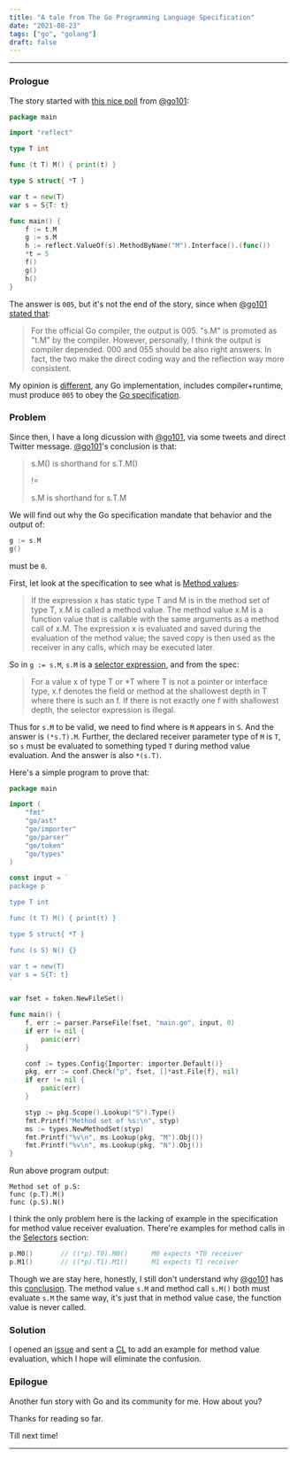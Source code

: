 ```yaml
---
title: "A tale from The Go Programming Language Specification"
date: "2021-08-23"
tags: ["go", "golang"]
draft: false
---
```


---

### Prologue

The story started with [this nice poll][go101_poll] from [@go101][go101_twitter]:

```go
package main

import "reflect"

type T int

func (t T) M() { print(t) }

type S struct{ *T }

var t = new(T)
var s = S{T: t}

func main() {
	f := t.M
	g := s.M
	h := reflect.ValueOf(s).MethodByName("M").Interface().(func())
	*t = 5
	f()
	g()
	h()
}
```

The answer is `005`, but it's not the end of the story, since when [@go101 stated that][go101_opinion]:

> For the official Go compiler, the output is 005. "s.M" is promoted as "t.M" by the compiler. 
> However, personally, I think the output is compiler depended. 000 and 055 should be also right answers. 
> In fact, the two make the direct coding way and the reflection way more consistent.

My opinion is [different][cuonglm_opinion], any Go implementation, includes compiler+runtime, must produce `005` to obey the [Go specification][go_spec].

### Problem

Since then, I have a long dicussion with [@go101][go101_twitter], via some tweets and direct Twitter message. [@go101][go101_twitter]'s conclusion is that:

> s.M() is shorthand for s.T.M()
>
> !=
>
> s.M is shorthand for s.T.M

We will find out why the Go specification mandate that behavior and the output of:

```go
g := s.M
g()
```

must be `0`.

First, let look at the specification to see what is [Method values][go_method_values]:

> If the expression x has static type T and M is in the method set of type T, x.M is called a method value. 
> The method value x.M is a function value that is callable with the same arguments as a method call of x.M. 
> The expression x is evaluated and saved during the evaluation of the method value; the saved copy is then 
> used as the receiver in any calls, which may be executed later.

So in `g := s.M`, `s.M` is a [selector expression][go_selector_expression], and from the spec:

> For a value x of type T or \*T where T is not a pointer or interface type, x.f denotes the field or method at 
> the shallowest depth in T where there is such an f. If there is not exactly one f with shallowest depth, 
> the selector expression is illegal.

Thus for `s.M` to be valid, we need to find where is `M` appears in `S`. And the answer is `(*s.T).M`. Further, the declared
receiver parameter type of `M` is `T`, so `s` must be evaluated to something typed `T` during method value evaluation. And
the answer is also `*(s.T)`.

Here's a simple program to prove that:

```go
package main

import (
	"fmt"
	"go/ast"
	"go/importer"
	"go/parser"
	"go/token"
	"go/types"
)

const input = `
package p

type T int

func (t T) M() { print(t) }

type S struct{ *T }

func (s S) N() {}

var t = new(T)
var s = S{T: t}
`

var fset = token.NewFileSet()

func main() {
	f, err := parser.ParseFile(fset, "main.go", input, 0)
	if err != nil {
		panic(err)
	}

	conf := types.Config{Importer: importer.Default()}
	pkg, err := conf.Check("p", fset, []*ast.File{f}, nil)
	if err != nil {
		panic(err)
	}

	styp := pkg.Scope().Lookup("S").Type()
	fmt.Printf("Method set of %s:\n", styp)
	ms := types.NewMethodSet(styp)
	fmt.Printf("%v\n", ms.Lookup(pkg, "M").Obj())
	fmt.Printf("%v\n", ms.Lookup(pkg, "N").Obj())
}
```

Run above program output:

```text
Method set of p.S:
func (p.T).M()
func (p.S).N()
```

I think the only problem here is the lacking of example in the specification for method value receiver evaluation.
There're examples for method calls in the [Selectors][go_selector_expression] section:

```go
p.M0()       // ((*p).T0).M0()      M0 expects *T0 receiver
p.M1()       // ((*p).T1).M1()      M1 expects T1 receiver
```

Though we are stay here, honestly, I still don't understand why [@go101][go101_twitter] has this [conclusion](#problem).
The method value `s.M` and method call `s.M()` both must evaluate `s.M` the same way, it's just that in method value case,
the function value is never called.

### Solution

I opened an [issue][go_issue_47863] and sent a [CL][go_cl_344209] to add an example for method value evaluation, which
I hope will eliminate the confusion.

### Epilogue

Another fun story with Go and its community for me. How about you?

Thanks for reading so far.

Till next time!

---

[go101_twitter]: https://twitter.com/go100and1
[go101_poll]: https://twitter.com/go100and1/status/1427942567795073025
[go101_opinion]: https://twitter.com/go100and1/status/1428310079577608194
[go_spec]: https://golang.org/ref/spec
[cuonglm_opinion]: https://twitter.com/cuonglm_/status/1428391651660091398
[go_method_values]: https://golang.org/ref/spec#Method_values
[go_selector_expression]: https://golang.org/ref/spec#Selectors
[go_issue_47863]: https://github.com/golang/go/issues/47863
[go_cl_344209]: https://go-review.googlesource.com/c/go/+/344209

